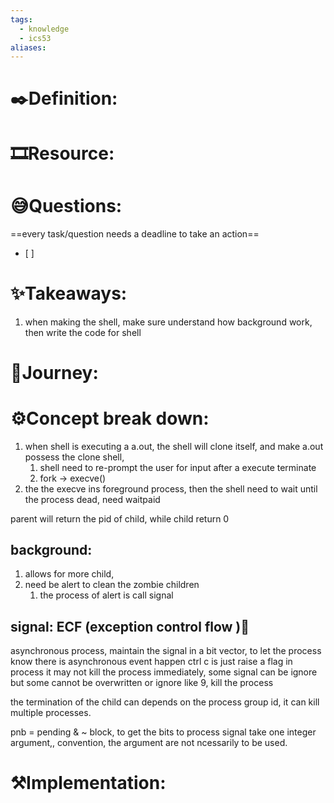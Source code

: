 ```yaml
---
tags:
  - knowledge
  - ics53
aliases:
---
```

# ✒️Definition: 


# 🎞️Resource: 

# 😅Questions:
==every task/question needs a deadline to take an action==
- [ ] 
# ✨Takeaways:
1. when making the shell, make sure understand how background work, then write the code for shell 

# 🎢Journey:

# ⚙️Concept break down:
1. when shell is executing a a.out, the shell will clone itself, and make a.out possess the clone shell, 
	1. shell need to re-prompt the user for input after a execute terminate 
	2. fork -> execve()
2. the the execve ins foreground process, then the shell need to wait until the process dead, need waitpaid 

parent will return the pid of child, while child return 0 

## background:
1. allows for more child, 
2. need be alert to clean the zombie children
	1. the process of alert is call signal 

## signal: ECF (exception control flow )🫠
asynchronous process, 
maintain the signal in a bit vector, to let the process know there is asynchronous event happen 
ctrl c is just raise a flag in process it may not kill the process immediately, 
some signal can be ignore but some cannot be overwritten or ignore like 9, kill the process

the termination of the child can depends on the process group id, it can kill multiple processes. 

pnb = pending & ~ block, to get the bits to process 
signal take one integer argument,, convention, the argument are not ncessarily to be used. 
# ⚒️Implementation: 
